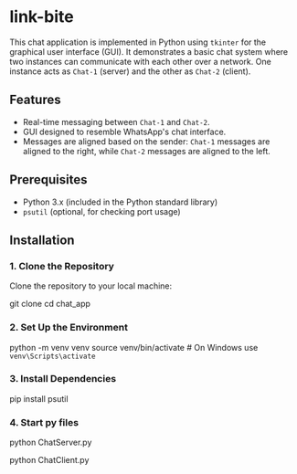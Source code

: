 # link-bite

This chat application is implemented in Python using `tkinter` for the graphical user interface (GUI). It demonstrates a basic chat system where two instances can communicate with each other over a network. One instance acts as `Chat-1` (server) and the other as `Chat-2` (client).

## Features

- Real-time messaging between `Chat-1` and `Chat-2`.
- GUI designed to resemble WhatsApp's chat interface.
- Messages are aligned based on the sender: `Chat-1` messages are aligned to the right, while `Chat-2` messages are aligned to the left.

## Prerequisites

- Python 3.x (included in the Python standard library)
- `psutil` (optional, for checking port usage)

## Installation

### 1. Clone the Repository

Clone the repository to your local machine:

git clone <repository-url>
cd chat_app

### 2. Set Up the Environment

python -m venv venv
source venv/bin/activate  # On Windows use `venv\Scripts\activate`

### 3. Install Dependencies

pip install psutil

### 4. Start py files

python ChatServer.py

python ChatClient.py


